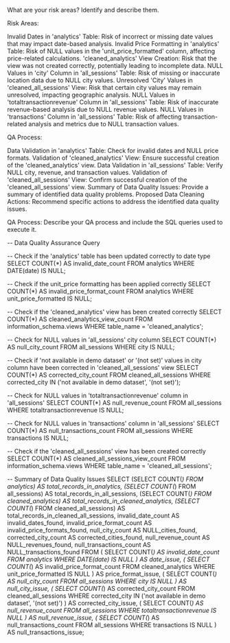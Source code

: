 What are your risk areas? Identify and describe them.


Risk Areas:

Invalid Dates in 'analytics' Table: Risk of incorrect or missing date values that may impact date-based analysis.
Invalid Price Formatting in 'analytics' Table: Risk of NULL values in the 'unit_price_formatted' column, affecting price-related calculations.
'cleaned_analytics' View Creation: Risk that the view was not created correctly, potentially leading to incomplete data.
NULL Values in 'city' Column in 'all_sessions' Table: Risk of missing or inaccurate location data due to NULL city values.
Unresolved 'City' Values in 'cleaned_all_sessions' View: Risk that certain city values may remain unresolved, impacting geographic analysis.
NULL Values in 'totaltransactionrevenue' Column in 'all_sessions' Table: Risk of inaccurate revenue-based analysis due to NULL revenue values.
NULL Values in 'transactions' Column in 'all_sessions' Table: Risk of affecting transaction-related analysis and metrics due to NULL transaction values.

QA Process:

Data Validation in 'analytics' Table: Check for invalid dates and NULL price formats.
Validation of 'cleaned_analytics' View: Ensure successful creation of the 'cleaned_analytics' view.
Data Validation in 'all_sessions' Table: Verify NULL city, revenue, and transaction values.
Validation of 'cleaned_all_sessions' View: Confirm successful creation of the 'cleaned_all_sessions' view.
Summary of Data Quality Issues: Provide a summary of identified data quality problems.
Proposed Data Cleaning Actions: Recommend specific actions to address the identified data quality issues.


QA Process:
Describe your QA process and include the SQL queries used to execute it.




-- Data Quality Assurance Query

-- Check if the 'analytics' table has been updated correctly to date type
SELECT COUNT(*) AS invalid_date_count
FROM analytics
WHERE DATE(date) IS NULL;

-- Check if the unit_price formatting has been applied correctly
SELECT COUNT(*) AS invalid_price_format_count
FROM analytics
WHERE unit_price_formatted IS NULL;

-- Check if the 'cleaned_analytics' view has been created correctly
SELECT COUNT(*) AS cleaned_analytics_view_count
FROM information_schema.views
WHERE table_name = 'cleaned_analytics';

-- Check for NULL values in 'all_sessions' city column
SELECT COUNT(*) AS null_city_count
FROM all_sessions
WHERE city IS NULL;

-- Check if 'not available in demo dataset' or '(not set)' values in city column have been corrected in 'cleaned_all_sessions' view
SELECT COUNT(*) AS corrected_city_count
FROM cleaned_all_sessions
WHERE corrected_city IN ('not available in demo dataset', '(not set)');

-- Check for NULL values in 'totaltransactionrevenue' column in 'all_sessions'
SELECT COUNT(*) AS null_revenue_count
FROM all_sessions
WHERE totaltransactionrevenue IS NULL;

-- Check for NULL values in 'transactions' column in 'all_sessions'
SELECT COUNT(*) AS null_transactions_count
FROM all_sessions
WHERE transactions IS NULL;

-- Check if the 'cleaned_all_sessions' view has been created correctly
SELECT COUNT(*) AS cleaned_all_sessions_view_count
FROM information_schema.views
WHERE table_name = 'cleaned_all_sessions';

-- Summary of Data Quality Issues
SELECT
    (SELECT COUNT(*) FROM analytics) AS total_records_in_analytics,
    (SELECT COUNT(*) FROM all_sessions) AS total_records_in_all_sessions,
    (SELECT COUNT(*) FROM cleaned_analytics) AS total_records_in_cleaned_analytics,
    (SELECT COUNT(*) FROM cleaned_all_sessions) AS total_records_in_cleaned_all_sessions,
    invalid_date_count AS invalid_dates_found,
    invalid_price_format_count AS invalid_price_formats_found,
    null_city_count AS NULL_cities_found,
    corrected_city_count AS corrected_cities_found,
    null_revenue_count AS NULL_revenues_found,
    null_transactions_count AS NULL_transactions_found
FROM (
    SELECT COUNT(*) AS invalid_date_count
    FROM analytics
    WHERE DATE(date) IS NULL
) AS date_issue,
(
    SELECT COUNT(*) AS invalid_price_format_count
    FROM cleaned_analytics
    WHERE unit_price_formatted IS NULL
) AS price_format_issue,
(
    SELECT COUNT(*) AS null_city_count
    FROM all_sessions
    WHERE city IS NULL
) AS null_city_issue,
(
    SELECT COUNT(*) AS corrected_city_count
    FROM cleaned_all_sessions
    WHERE corrected_city IN ('not available in demo dataset', '(not set)')
) AS corrected_city_issue,
(
    SELECT COUNT(*) AS null_revenue_count
    FROM all_sessions
    WHERE totaltransactionrevenue IS NULL
) AS null_revenue_issue,
(
    SELECT COUNT(*) AS null_transactions_count
    FROM all_sessions
    WHERE transactions IS NULL
) AS null_transactions_issue;


